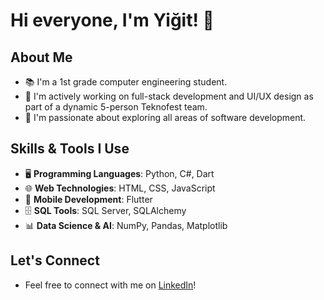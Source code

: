 # Hi everyone, I'm Yiğit! 👋

## About Me
- 📚 I'm a 1st grade computer engineering student.
- 🌱 I'm actively working on full-stack development and UI/UX design as part of a dynamic 5-person Teknofest team.
- 🤝 I'm passionate about exploring all areas of software development.

## Skills & Tools I Use
- 🖥️ **Programming Languages**: Python, C#, Dart
- 🌐 **Web Technologies**: HTML, CSS, JavaScript
- 📱 **Mobile Development**: Flutter
- 🗄️ **SQL Tools**: SQL Server, SQLAlchemy
- 📊 **Data Science & AI**: NumPy, Pandas, Matplotlib

## Let's Connect
- Feel free to connect with me on [LinkedIn](https://www.linkedin.com/in/yiğit-can-aktürk-6b48262b6/)!
